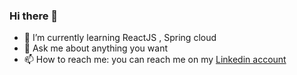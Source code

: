 ### Hi there 👋


<!--
**AbdelYsf/AbdelYsf** is a ✨ _special_ ✨ repository because its `README.md` (this file) appears on your GitHub profile.

Here are some ideas to get you started:-->

- 🌱 I’m currently learning ReactJS , Spring cloud
- 💬 Ask me about anything you want
- 📫 How to reach me: you can reach me on my [Linkedin account](https://www.linkedin.com/in/abdelysf/)


